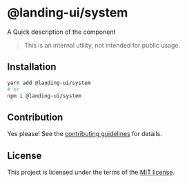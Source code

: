 # @landing-ui/system

A Quick description of the component

> This is an internal utility, not intended for public usage.

## Installation

```sh
yarn add @landing-ui/system
# or
npm i @landing-ui/system
```

## Contribution

Yes please! See the
[contributing guidelines](https://github.com/PanagiotisPitsikoulis/landing.ui/blob/master/CONTRIBUTING.md)
for details.

## License

This project is licensed under the terms of the
[MIT license](https://github.com/PanagiotisPitsikoulis/landing.ui/blob/master/LICENSE).
